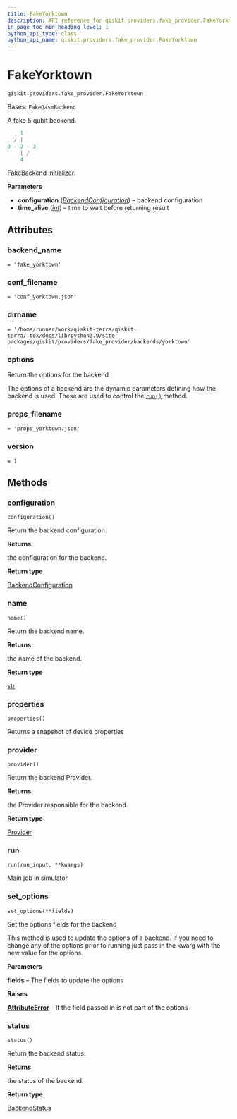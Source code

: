 ```yaml
---
title: FakeYorktown
description: API reference for qiskit.providers.fake_provider.FakeYorktown
in_page_toc_min_heading_level: 1
python_api_type: class
python_api_name: qiskit.providers.fake_provider.FakeYorktown
---
```


# FakeYorktown

<span id="qiskit.providers.fake_provider.FakeYorktown" />

`qiskit.providers.fake_provider.FakeYorktown`

Bases: `FakeQasmBackend`

A fake 5 qubit backend.

```python
    1
  / |
0 - 2 - 3
    | /
    4
```

FakeBackend initializer.

**Parameters**

*   **configuration** ([*BackendConfiguration*](qiskit.providers.models.BackendConfiguration "qiskit.providers.models.BackendConfiguration")) – backend configuration
*   **time\_alive** ([*int*](https://docs.python.org/3/library/functions.html#int "(in Python v3.11)")) – time to wait before returning result

## Attributes

<span id="qiskit.providers.fake_provider.FakeYorktown.backend_name" />

### backend\_name

`= 'fake_yorktown'`

<span id="qiskit.providers.fake_provider.FakeYorktown.conf_filename" />

### conf\_filename

`= 'conf_yorktown.json'`

<span id="qiskit.providers.fake_provider.FakeYorktown.dirname" />

### dirname

`= '/home/runner/work/qiskit-terra/qiskit-terra/.tox/docs/lib/python3.9/site-packages/qiskit/providers/fake_provider/backends/yorktown'`

<span id="qiskit.providers.fake_provider.FakeYorktown.options" />

### options

Return the options for the backend

The options of a backend are the dynamic parameters defining how the backend is used. These are used to control the [`run()`](#qiskit.providers.fake_provider.FakeYorktown.run "qiskit.providers.fake_provider.FakeYorktown.run") method.

<span id="qiskit.providers.fake_provider.FakeYorktown.props_filename" />

### props\_filename

`= 'props_yorktown.json'`

<span id="qiskit.providers.fake_provider.FakeYorktown.version" />

### version

`= 1`

## Methods

### configuration

<span id="qiskit.providers.fake_provider.FakeYorktown.configuration" />

`configuration()`

Return the backend configuration.

**Returns**

the configuration for the backend.

**Return type**

[BackendConfiguration](qiskit.providers.models.BackendConfiguration "qiskit.providers.models.BackendConfiguration")

### name

<span id="qiskit.providers.fake_provider.FakeYorktown.name" />

`name()`

Return the backend name.

**Returns**

the name of the backend.

**Return type**

[str](https://docs.python.org/3/library/stdtypes.html#str "(in Python v3.11)")

### properties

<span id="qiskit.providers.fake_provider.FakeYorktown.properties" />

`properties()`

Returns a snapshot of device properties

### provider

<span id="qiskit.providers.fake_provider.FakeYorktown.provider" />

`provider()`

Return the backend Provider.

**Returns**

the Provider responsible for the backend.

**Return type**

[Provider](qiskit.providers.Provider "qiskit.providers.Provider")

### run

<span id="qiskit.providers.fake_provider.FakeYorktown.run" />

`run(run_input, **kwargs)`

Main job in simulator

### set\_options

<span id="qiskit.providers.fake_provider.FakeYorktown.set_options" />

`set_options(**fields)`

Set the options fields for the backend

This method is used to update the options of a backend. If you need to change any of the options prior to running just pass in the kwarg with the new value for the options.

**Parameters**

**fields** – The fields to update the options

**Raises**

[**AttributeError**](https://docs.python.org/3/library/exceptions.html#AttributeError "(in Python v3.11)") – If the field passed in is not part of the options

### status

<span id="qiskit.providers.fake_provider.FakeYorktown.status" />

`status()`

Return the backend status.

**Returns**

the status of the backend.

**Return type**

[BackendStatus](qiskit.providers.models.BackendStatus "qiskit.providers.models.BackendStatus")

